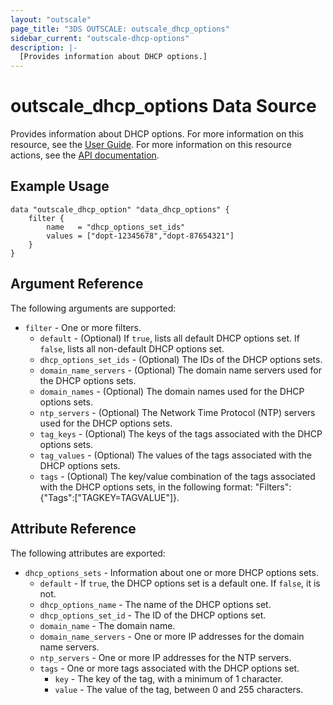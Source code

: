 ```yaml
---
layout: "outscale"
page_title: "3DS OUTSCALE: outscale_dhcp_options"
sidebar_current: "outscale-dhcp-options"
description: |-
  [Provides information about DHCP options.]
---
```


# outscale_dhcp_options Data Source

Provides information about DHCP options.
For more information on this resource, see the [User Guide](https://wiki.outscale.net/display/EN/About+DHCP+Options).
For more information on this resource actions, see the [API documentation](https://docs.outscale.com/api#3ds-outscale-api-dhcpoption).

## Example Usage

```hcl
data "outscale_dhcp_option" "data_dhcp_options" {
	filter {
		name   = "dhcp_options_set_ids"
		values = ["dopt-12345678","dopt-87654321"]
	}
}
```

## Argument Reference

The following arguments are supported:

* `filter` - One or more filters.
  * `default` - (Optional) If `true`, lists all default DHCP options set. If `false`, lists all non-default DHCP options set.
  * `dhcp_options_set_ids` - (Optional) The IDs of the DHCP options sets.
  * `domain_name_servers` - (Optional) The domain name servers used for the DHCP options sets.
  * `domain_names` - (Optional) The domain names used for the DHCP options sets.
  * `ntp_servers` - (Optional) The Network Time Protocol (NTP) servers used for the DHCP options sets.
  * `tag_keys` - (Optional) The keys of the tags associated with the DHCP options sets.
  * `tag_values` - (Optional) The values of the tags associated with the DHCP options sets.
  * `tags` - (Optional) The key/value combination of the tags associated with the DHCP options sets, in the following format: "Filters":{"Tags":["TAGKEY=TAGVALUE"]}.

## Attribute Reference

The following attributes are exported:

* `dhcp_options_sets` - Information about one or more DHCP options sets.
  * `default` - If `true`, the DHCP options set is a default one. If `false`, it is not.
  * `dhcp_options_name` - The name of the DHCP options set.
  * `dhcp_options_set_id` - The ID of the DHCP options set.
  * `domain_name` - The domain name.
  * `domain_name_servers` - One or more IP addresses for the domain name servers.
  * `ntp_servers` - One or more IP addresses for the NTP servers.
  * `tags` - One or more tags associated with the DHCP options set.
      * `key` - The key of the tag, with a minimum of 1 character.
      * `value` - The value of the tag, between 0 and 255 characters.

